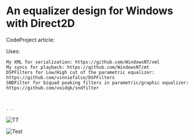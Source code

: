 # An equalizer design for Windows with Direct2D

CodeProject article: 


Uses:

    My XML for serialization: https://github.com/WindowsNT/xml
    My syncs for playback: https://github.com/WindowsNT/mt
    DSPFilters for Low/High cut of the parametric equalizer: https://github.com/vinniefalco/DSPFilters
    SNDFilter for biquad peaking filters in parametric/graphic equalizer: https://github.com/voidqk/sndfilter



```C++


...
```
![TT](https://www.codeproject.com/KB/miscctrl/1279856/1.jpg)

![Test](https://www.codeproject.com/KB/miscctrl/1279856/2.jpg)


